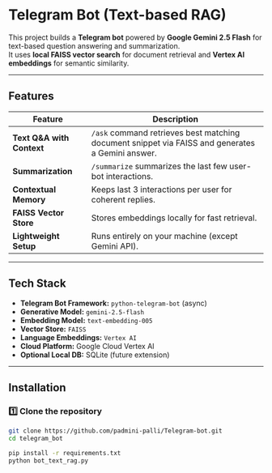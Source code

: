 # Telegram Bot (Text-based RAG)

This project builds a **Telegram bot** powered by **Google Gemini 2.5 Flash** for text-based question answering and summarization.  
It uses **local FAISS vector search** for document retrieval and **Vertex AI embeddings** for semantic similarity.

---

##  Features

| Feature | Description |
|----------|-------------|
| **Text Q&A with Context** | `/ask` command retrieves best matching document snippet via FAISS and generates a Gemini answer. |
| **Summarization** | `/summarize` summarizes the last few user-bot interactions. |
| **Contextual Memory** | Keeps last 3 interactions per user for coherent replies. |
| **FAISS Vector Store** | Stores embeddings locally for fast retrieval. |
| **Lightweight Setup** | Runs entirely on your machine (except Gemini API). |

---

##  Tech Stack

- **Telegram Bot Framework:** `python-telegram-bot` (async)
- **Generative Model:** `gemini-2.5-flash`
- **Embedding Model:** `text-embedding-005`
- **Vector Store:** `FAISS`
- **Language Embeddings:** `Vertex AI`
- **Cloud Platform:** Google Cloud Vertex AI
- **Optional Local DB:** SQLite (future extension)

---
##  Installation

### 1️⃣ Clone the repository
```bash
git clone https://github.com/padmini-palli/Telegram-bot.git
cd telegram_bot

pip install -r requirements.txt
python bot_text_rag.py
